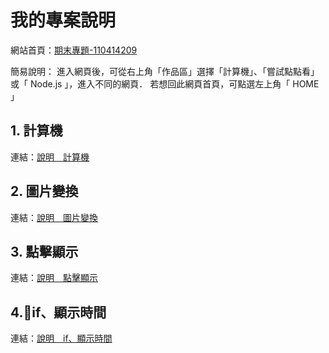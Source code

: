 # 我的專案說明

網站首頁：[期末專題-110414209](https://minlingshie.github.io/wd107b/final/1104142029.html)

簡易說明：
    進入網頁後，可從右上角「作品區」選擇「計算機」、「嘗試點點看」或「 Node.js 」，進入不同的網頁．
    若想回此網頁首頁，可點選左上角「 HOME 」

## 1. 計算機

連結：[說明＿計算機](final/project/01_calculator/01_calculator.md)

## 2. 圖片變換

連結：[說明＿圖片變換](final/project/02_changeImage/2_changeImage.md)

## 3. 點擊顯示

連結：[說明＿點擊顯示](final/project/03_nodejs/03_nodejs.md)

## 4.if、顯示時間
連結：[說明＿if、顯示時間](final/project/04_home/04_home.md)
